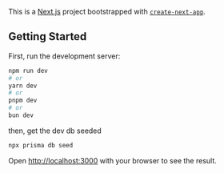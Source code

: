This is a [Next.js](https://nextjs.org) project bootstrapped with [`create-next-app`](https://nextjs.org/docs/app/api-reference/cli/create-next-app).

## Getting Started

First, run the development server:

```bash
npm run dev
# or
yarn dev
# or
pnpm dev
# or
bun dev
```
then, get the dev db seeded

```bash
npx prisma db seed

```

Open [http://localhost:3000](http://localhost:3000) with your browser to see the result.
